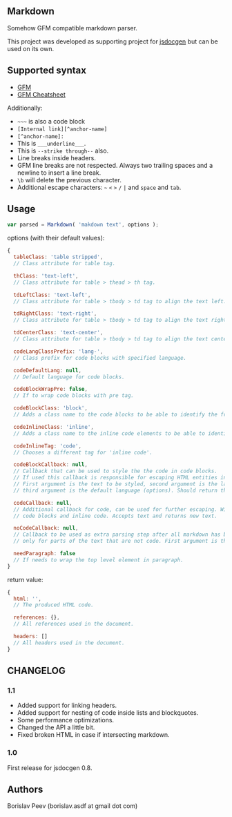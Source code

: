 Markdown
--------
Somehow GFM compatible markdown parser.

This project was developed as supporting project for [jsdocgen](https://github.com/Perennials/jsdocgen) but can be used on its own.


Supported syntax
----------------
- [GFM](https://help.github.com/articles/github-flavored-markdown)
- [GFM Cheatsheet](https://github.com/adam-p/markdown-here/wiki/Markdown-Cheatsheet)

Additionally:
- `~~~` is also a code block
- `[Internal link][^anchor-name]`
- `[^anchor-name]:`
- This is `___underline___`.
- This is `--strike through--` also.
- Line breaks inside headers.
- GFM line breaks are not respected.
  Always two trailing spaces and a newline to insert a line break.
- `\b` will delete the previous character.
- Additional escape characters: `~` `<` `>` `/` `|` and `space` and `tab`.


Usage
-----

```javascript
var parsed = Markdown( 'makdown text', options );
```

options (with their default values):
```javascript
{
  tableClass: 'table stripped',
  // Class attribute for table tag.

  thClass: 'text-left',
  // Class attribute for table > thead > th tag.

  tdLeftClass: 'text-left',
  // Class attribute for table > tbody > td tag to align the text left.

  tdRightClass: 'text-right',
  // Class attribute for table > tbody > td tag to align the text right.

  tdCenterClass: 'text-center',
  // Class attribute for table > tbody > td tag to align the text center.

  codeLangClassPrefix: 'lang-',
  // Class prefix for code blocks with specified language.

  codeDefaultLang: null,
  // Default language for code blocks.

  codeBlockWrapPre: false,
  // If to wrap code blocks with pre tag.

  codeBlockClass: 'block',
  // Adds a class name to the code blocks to be able to identify the from inline code.

  codeInlineClass: 'inline',
  // Adds a class name to the inline code elements to be able to identify the from code block.

  codeInlineTag: 'code',
  // Chooses a different tag for 'inline code'.

  codeBlockCallback: null,
  // Callback that can be used to style the the code in code blocks.
  // If used this callback is responsible for escaping HTML entities inside the block.
  // First argument is the text to be styled, second argument is the language of the text (if any),
  // third argument is the default language (options). Should return the new HTML.

  codeCallback: null,
  // Additional callback for code, can be used for further escaping. Will be called for both
  // code blocks and inline code. Accepts text and returns new text.

  noCodeCallback: null,
  // Callback to be used as extra parsing step after all markdown has been parsed. Will be executed
  // only for parts of the text that are not code. First argument is the text. Should return text.

  needParagraph: false
  // If needs to wrap the top level element in paragraph.
}
```

return value:
```javascript
{
  html: '',
  // The produced HTML code.

  references: {},
  // All references used in the document.

  headers: []
  // All headers used in the document.
}
```


CHANGELOG
---------

### 1.1
- Added support for linking headers.
- Added support for nesting of code inside lists and blockquotes.
- Some performance optimizations.
- Changed the API a little bit.
- Fixed broken HTML in case if intersecting markdown.

### 1.0
First release for jsdocgen 0.8.



Authors
-------
Borislav Peev (borislav.asdf at gmail dot com)
